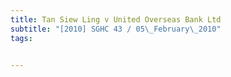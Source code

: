 ```yaml
---
title: Tan Siew Ling v United Overseas Bank Ltd 
subtitle: "[2010] SGHC 43 / 05\_February\_2010"
tags:


---
```


